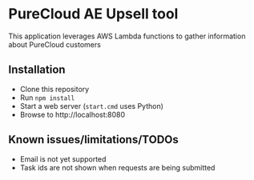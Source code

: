 # PureCloud AE Upsell tool

This application leverages AWS Lambda functions to gather information about PureCloud customers

## Installation

* Clone this repository
* Run `npm install`
* Start a web server (`start.cmd` uses Python)
* Browse to http://localhost:8080

## Known issues/limitations/TODOs

* Email is not yet supported
* Task ids are not shown when requests are being submitted